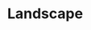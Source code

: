 ---
title: Landscape
draft: false
weight: 2
description: "Here I showcase my pictures of beautiful sceneries found in nature. A lot of my photos are from mountainous regions because that is where I am from."
featured_image: Seagull Ship.JPG
sort_by: image.Exif.Date
sort_order: desc
menu: main
resources:
  - src: All over the mountains.JPG
    params:
      tags: [photo, photography, mountains, alps, snow, nature, clouds, scenic, panorama]
      alt: Panoramic view of the snow-capped Alps with clouds below the mountain peaks.

  - src: AlpSun.JPG
    params:
      tags: [photo, photography, sunset, mountains, alps, dusk, nature, clouds, sky]
      alt: Sunset over the Alps with orange and purple hues in the sky.

  - src: A million paths.JPG
    params:
      tags: [photo, photography, sunrise, mountains, alps, dawn, nature, sky]
      alt: Sunrise illuminating the peaks of the Alps with a clear blue sky.

  - src: BavarianMountainRocks.JPG
    params:
      tags: [photo, photography, bavaria, mountains, rocks, cross, nature, greenery]
      alt: Rugged Bavarian mountain landscape with a cross on top of rocky peaks.

  - src: BavarianRiesenkopfAndMaiwand.JPG
    params:
      tags: [photo, photography, bavaria, mountains, green, nature, forest, scenic]
      alt: Scenic view of the Bavarian Riesenkopf and Maiwand with lush green slopes.

  - src: Bavarian village.JPG
    params:
      tags: [photo, photography, village, bavaria, twilight, nature, houses, community]
      alt: Twilight over a quaint Bavarian village with a backdrop of mountains.

  - src: Beautiful sky and sea.JPG
    params:
      tags: [photo, photography, sunset, sea, clouds, sky, nature, dramatic]
      alt: Dramatic sunset with vibrant orange clouds over the sea.

  - src: Bridge.JPG
    params:
      tags: [photo, photography, bridge, river, mountains, nature, trees, architecture]
      alt: Wooden bridge crossing a calm river with mountains in the distance.

  - src: BurningSkyline.JPG
    params:
      tags: [photo, photography, sunset, skyline, dusk, nature, clouds, silhouette]
      alt: The sunset creating a fiery skyline with dark cloud silhouettes.

  - src: By the water.JPG
    params:
      tags: [photo, photography, river, stones, mountains, nature, clear water, tranquil]
      alt: Clear and tranquil river flowing with stones and a mountain backdrop.

  - src: ChiemseeFromTheBavarianMountains.JPG
    params:
      tags: [photo, photography, chiemsee, bavarian, mountains, lake, nature, scenic, aerial view]
      alt: Aerial view of Lake Chiemsee from the Bavarian mountains, with clear skies.

  - src: Cloud bed.JPG
    params:
      tags: [photo, photography, winter, mountains, snow, nature, clouds, aerial, scenic]
      alt: Aerial view of snow-covered fields with a dense bed of clouds between mountain ranges.

  - src: Cloudisland.JPG
    params:
      tags: [photo, photography, sunset, clouds, island, sea, nature, silhouette, dusk]
      alt: Silhouette of an island against a sunset sky with vibrant clouds over the sea.

  - src: Clouds at the mountain.JPG
    params:
      tags: [photo, photography, mountains, snow, clouds, mist, nature, winter, sunrise]
      alt: Sunlight breaking through the misty clouds over snowy mountains at dawn.

  - src: Clouds in the distance.JPG
    params:
      tags: [photo, photography, winter, village, clouds, mountains, nature, scenic]
      alt: Winter view of a village with distant clouds hanging low over the mountains.

  - src: Corn.JPG
    params:
      tags: [photo, photography, cornfield, nature, agriculture, sunset, clouds, scenic]
      alt: Sunset over a lush cornfield with dramatic clouds in the sky.

  - src: Damaged street.JPG
    params:
      tags: [photo, photography, street, damage, landslide, nature, road, disaster, infrastructure]
      alt: Damaged street with a landslide, showing broken asphalt and a view of a reservoir.

  - src: DarkShadowSundown.JPG
    params:
      tags: [photo, photography, sunset, silhouette, trees, nature, dusk, dark, scenic]
      alt: Dark silhouette of trees against a fiery sunset sky with clouds.

  - src: FogyMountains.JPG
    params:
      tags: [photo, photography, fog, mountains, trees, mist, nature, scenic, moody]
      alt: Moody landscape with fog-enveloped mountains and trees.

  - src: ForestSwap.JPG
    params:
      tags: [photo, photography, forest, nature, trees, green, environment, drone, dronephotography, landscape, landscapephotography]
      alt: Aerial view of a dense forest with a mix of different green treetops.

  - src: GlowingSky.JPG
    params:
      tags: [photo, photography, sunset, sky, clouds, glow, nature, evening]
      alt: The sky glows with radiant hues of orange and yellow as the sun sets behind clouds.

  - src: Golden austria.JPG
    params:
      tags: [photo, photography, sunset, austria, valley, river, dusk, mountains]
      alt: A serene sunset over a winding river in an Austrian valley, with mountains in the backdrop.

  - src: Golden Sky.JPG
    params:
      tags: [photo, photography, sunset, golden, sea, clouds, nature, dusk]
      alt: Golden rays of the sunset piercing through clouds over the sea.

  - src: Golden Sunset.JPG
    params:
      tags: [photo, photography, sunset, golden, silhouette, nature, trees, dusk]
      alt: The sun setting in a golden blaze, silhouetting trees against a vibrant sky.

  - src: GoldenTree.JPG
    params:
      tags: [photo, photography, sunset, tree, silhouette, nature, field, dusk]
      alt: A solitary tree stands silhouetted against a fiery sunset sky.

  - src: GrasslandToMountains.JPG
    params:
      tags: [photo, photography, landscape, grassland, mountains, nature, scenic, aerial]
      alt: Expansive view of grasslands leading up to majestic mountains under a cloudy sky.

  - src: Green Forest Road.JPG
    params:
      tags: [photo, photography, forest, green, road, nature, trees, aerial]
      alt: An aerial view of a lush green forest with a road cutting through it.

  - src: Hell Sky.JPG
    params:
      tags: [photo, photography, sunset, clouds, dramatic, sky, dusk, nature]
      alt: A dramatic sunset with dark clouds creating a hellish ambiance in the sky.

  - src: Hot sky.JPG
    params:
      tags: [photo, photography, sunset, clouds, warm, sky, dusk, nature]
      alt: A sizzling sunset with clouds illuminated in warm shades of red and orange.

  - src: InnValley.JPG
    params:
      tags: [photo, photography, valley, river, mountains, austria, landscape, nature, scenic, bavaria, drone, dronephotography, nature, naturephotography, landscapephotography]
      alt: A vibrant aerial view of the Inn Valley with the river snaking through and mountains in the distance.

  - src: Leaf in the way.JPG
    params:
      tags: [photo, photography, sunset, countryside, road, nature, trees, leaves, dusk]
      alt: A leaf framing a sunset over a countryside road, with the silhouettes of trees in the background.

  - src: Leaf Land.JPG
    params:
      tags: [photo, photography, aerial, land, trees, nature, pattern, textures, greenery]
      alt: Aerial view of a piece of land with intricate patterns made by the arrangement of trees and pathways.

  - src: Light.JPG
    params:
      tags: [photo, photography, sunset, sea, golden hour, reflections, water, silhouette]
      alt: The sun setting over the sea, with its light reflecting on the water and silhouettes of the horizon.

  - src: MountainPyramid.JPG
    params:
      tags: [photo, photography, mountains, pyramid shape, greenery, nature, scenic, peaks]
      alt: Scenic view of a pyramid-shaped mountain covered in greenery under a clear sky.

  - src: Mountain River.JPG
    params:
      tags: [photo, photography, river, mountains, flow, water, nature, landscape]
      alt: A flowing river in a mountainous landscape, with clear waters and surrounding natural scenery.

  - src: Mountains in the evening.JPG
    params:
      tags: [photo, photography, mountains, dusk, evening, silhouettes, nature, twilight]
      alt: Evening view of mountains with their silhouettes stark against the twilight sky.

  - src: Over the clouds.JPG
    params:
      tags: [photo, photography, aerial, clouds, nature, above, sky, fluffy, white]
      alt: Aerial shot taken from above the clouds, showcasing a blanket of fluffy white clouds under a blue sky.

  - src: Over the inn.JPG
    params:
      tags: [photo, photography, river, inn, landscape, nature, outdoor, serene, calm]
      alt: Serene landscape featuring the calm waters of the Inn river with surrounding greenery.

  - src: P1002342.JPG
    params:
      tags: [photo, photography, night, lights, urban, street, city life, buildings, architecture]
      alt: Nighttime city scene with illuminated buildings, street lights, and the vibrant life of the urban environment.

  - src: Leaf in the way.JPG
    params:
      tags: [photo, photography, sunset, countryside, road, nature, serene]
      alt: Sunset view with a leaf in the foreground on a quiet countryside road.

  - src: Leaf Land.JPG
    params:
      tags: [photo, photography, top-down, landscape, nature, forest, trees]
      alt: Top-down view of a landscape featuring dense forest and winding roads.

  - src: Light.JPG
    params:
      tags: [photo, photography, sunlight, blur, golden hour, abstract]
      alt: Abstract photo with sunlight creating a blur effect, possibly during golden hour.

  - src: MountainPyramid.JPG
    params:
      tags: [photo, photography, mountains, snow, peaks, nature, majestic]
      alt: Majestic snow-capped mountain peaks resembling a pyramid.

  - src: Mountain River.JPG
    params:
      tags: [photo, photography, river, mountains, nature, tranquil, water]
      alt: Tranquil river flowing through a mountainous landscape.

  - src: Mountains in the evening.JPG
    params:
      tags: [photo, photography, dusk, mountains, landscape, evening, sky]
      alt: Evening landscape of mountains under a dusky sky.

  - src: Over the clouds.JPG
    params:
      tags: [photo, photography, aerial, clouds, mountains, nature, above]
      alt: Aerial view of mountains peaking through a blanket of clouds.

  - src: Over the inn.JPG
    params:
      tags: [photo, photography, river, landscape, nature, trees, calm]
      alt: Calm river flowing through a lush landscape with trees.

  - src: P1002342.JPG
    params:
      tags: [photo, photography, waterscape, reflection, serene, nature]
      alt: Serene waterscape with a clear reflection, possibly in a lake or calm river.

  - src: Lens Flare.JPG
    params:
      tags: [photo, photography, sunset, lens flare, silhouette, trees, backlight, nature]
      alt: Sun casting a lens flare through the silhouette of trees at sunset.

  - src: P1002405.JPG
    params:
      tags: [photo, photography, winter, snow, cabin, reflection, trees, tranquility, water, nature]
      alt: Snow-covered cabin reflected in a still lake surrounded by snow-dusted trees.

  - src: P1002487.JPG
    params:
      tags: [photo, photography, mountain, mist, forest, nature, outdoors, wilderness, alpine]
      alt: Misty mountain looming over a dense forest, highlighting nature's grandeur.

  - src: P1002742.JPG
    params:
      tags: [photo, photography, path, forest, trees, greenery, secluded, nature walk, peace]
      alt: Secluded forest path surrounded by towering trees and lush greenery.

  - src: P1002752.JPG
    params:
      tags: [photo, photography, kitesurfing, lake, mountains, activity, water sports, nature, alps]
      alt: Colorful kitesurfing sails dotting the lake with mountains in the backdrop.

  - src: P1002807.JPG
    params:
      tags: [photo, photography, waterfall, nature, cliffs, water, rocks, lush, powerful]
      alt: Multi-tiered waterfall cascading down rugged cliffs, embraced by lush vegetation.

  - src: P1002810.JPG
    params:
      tags: [photo, photography, waterfall, nature, cliffs, water, rocks, lush, powerful]
      alt: Multi-tiered waterfall cascading down rugged cliffs, embraced by lush vegetation.

  - src: P1002914.JPG
    params:
      tags: [photo, photography, river, france, Ardèche, kayaking]
      alt: Kayaking on the Ardèche.

  - src: P1003038.JPG
    params:
      tags: [photo, photography, river, france, Ardèche]
      alt: River snailing around big rocks.

  - src: P1013517.JPG
    params:
      tags: [photo, photography, mountains, greenery, rural, tranquility, nature, lake]
      alt: Small lake with mountains in the background.

  - src: P1013749.JPG
    params:
      tags: [photo, photography, mountain, snow, clouds, nature, mist, alpine]
      alt: Snow-capped mountain peak shrouded in mist with a partially cloudy sky.

  - src: P1013753.JPG
    params:
      tags: [photo, photography, mountain, clouds, blue sky, nature, serene]
      alt: Mountain peak under a clear blue sky with fluffy clouds.

  - src: P1013763.JPG
    params:
      tags: [photo, photography, mountain, snow, clouds, nature, winter, alpine]
      alt: Rugged mountain terrain covered in snow with clouds settled around the peaks.

  - src: Poisonous Sky.JPG
    params:
      tags: [photo, photography, sunset, dusk, purple sky, city lights, night]
      alt: City skyline under a dark, ominous purple sky at dusk, with city lights starting to illuminate.

  - src: Red Lens Flare.JPG
    params:
      tags: [photo, photography, sunset, field, nature, trees, lens flare, golden hour]
      alt: Sunset through trees in an open field with a distinct red lens flare.

  - src: RehleitenkopfAndRiesenkopf.JPG
    params:
      tags: [photo, photography, mountain, green, nature, valley, forest, aerialview, landscape, landscapephotography, drone, dronephotography]
      alt: Aerial view of a lush green valley with the Rehleitenkopf and Riesenkopf mountains in the background.

  - src: Riesenkopf.JPG
    params:
      tags: [photo, photography, snow, mountain, blue sky, winter, trees, nature]
      alt: Snow-covered slope with coniferous trees under a bright blue sky.

  - src: Seagull Ship.JPG
    params:
      tags: [photo, photography, sunset, sea, ship, birds, horizon, dusk]
      alt: Ship sailing on the sea during sunset with seagulls flying overhead and a beautiful horizon in view.

  - src: Shadowland.JPG
    params:
      tags: [photo, photography, aerial, landscape, village, mountains, fields, twilight]
      alt: Aerial view of a village with its surrounding fields and mountains under the shadow of twilight.

  - src: ShadowsInTheBavarianFields.JPG
    params:
      tags: [photo, photography, sunset, fields, bavarian, landscape, nature, dusk]
      alt: Sunset casting long shadows over the Bavarian fields, with a dramatic sky overhead.

  - src: ShiningHole.JPG
    params:
      tags: [photo, photography, sunset, silhouette, mountains, dark, vibrant, dusk]
      alt: Vibrant sunset peeking through dark silhouettes of mountains and clouds.

  - src: Shiny Clouds.JPG
    params:
      tags: [photo, photography, sunset, clouds, sky, color, landscape, nature]
      alt: The setting sun casting a warm glow on clouds, with a bright blue sky peering through.

  - src: SmeltingSun.JPG
    params:
      tags: [photo, photography, sunset, dark, horizon, orange, silhouette]
      alt: The sun setting on the horizon, silhouetting the landscape under a darkening sky.

  - src: Snowy tress from aboth.JPG
    params:
      tags: [photo, photography, winter, snow, trees, aerial, nature, frosty]
      alt: Aerial view of frosty trees blanketed in snow, forming a textured winter landscape.

  - src: Sundown over the lake.JPG
    params:
      tags: [photo, photography, sunset, lake, reflection, trees, dusk, serene]
      alt: Calm lake reflecting the serene sunset, with silhouettes of trees and a peaceful sky.

  - src: Sun in the cornfields.JPG
    params:
      tags: [photo, photography, sunset, cornfields, agriculture, landscape, rural]
      alt: The sun sets over lush green cornfields, highlighting the textures of the agricultural landscape.

  - src: Sun in the trees.JPG
    params:
      tags: [photo, photography, sunset, trees, golden hour, nature, path]
      alt: Golden hour sunlight streaming through the trees onto a serene country path.

  - src: Sun in the waves.JPG
    params:
      tags: [photo, photography, sunset, sea, waves, ocean, golden hour]
      alt: Golden sunlight reflecting off the gentle waves of the sea at sunset.

  - src: SunOverTheTreeInTheCornfields.JPG
    params:
      tags: [photo, photography, sunset, tree, cornfield, landscape, rural, twilight]
      alt: A lone tree stands in the midst of cornfields against the backdrop of a dramatic sunset sky.

  - src: Sun-Waves.JPG
    params:
      tags: [photo, photography, sunset, sea, waves, coastline, orange, dusk]
      alt: Waves of the sea glimmering under the orange hues of the setting sun, near a coastline.

  - src: The Inn.JPG
    params:
      tags: [photo, photography, river, path, mountains, clouds, sky, reflection, scenic, nature]
      alt: A tranquil river reflecting the sky with a path alongside it and mountains in the distance under a cloudy sky.

  - src: The sun is burning.JPG
    params:
      tags: [photo, photography, sunset, field, pathway, golden hour, trees, nature, landscape]
      alt: A fiery sunset over a field with a pathway leading towards the golden sky between trees.

  - src: The Tree.JPG
    params:
      tags: [photo, photography, tree, sunset, silhouette, vibrant, nature, dusk]
      alt: Silhouette of a lone tree against a vibrant sunset sky with sun rays piercing through the branches.

  - src: TreeShadowAndTheSun.JPG
    params:
      tags: [photo, photography, sunset, tree, shadow, field, landscape, nature, tranquil]
      alt: The setting sun casting a shadow of a tree over a green field, creating a serene landscape.

  - src: View of bavaria.JPG
    params:
      tags: [photo, photography, twilight, village, mountains, aerial view, landscape, nature]
      alt: Aerial view of a Bavarian village during twilight with mountains in the backdrop and a dimly lit sky.

  - src: ViewOverRiesenkopf.JPG
    params:
      tags: [photo, photography, mountain, snow, trees, aerial, nature, alpine]
      alt: Aerial view over Riesenkopf mountain with snow-covered trees and a clear blue sky.

  - src: ViewToAustria.JPG
    params:
      tags: [photo, photography, twilight, mountains, landscape, aerial view, nature, dusk]
      alt: Aerial view of the landscape at dusk with mountains stretching into the distance towards Austria.

  - src: Village in mountain sun.JPG
    params:
      tags: [photo, photography, sunset, village, mountains, landscape, nature, colorful sky]
      alt: A village nestled in the mountains, illuminated by the warm glow of the sunset under a colorful sky.

  - src: Water.JPG
    params:
      tags: [photo, photography, water, texture, closeup, nature, tranquil, blue]
      alt: Close-up of water showing detailed textures and the tranquil essence of a calm surface.

  - src: Water till the horizon.JPG
    params:
      tags: [photo, photography, sea, horizon, blue, water, vast, serene]
      alt: A serene view of the sea with water stretching all the way to the horizon under a clear blue sky.

  - src: Winter clouds.JPG
    params:
      tags: [photo, photography, winter, mountains, snow, clouds, mist, forest, nature, landscape]
      alt: Snow-covered mountains rising above a blanket of clouds and mist with a forest in the foreground under a clear blue sky.

  - src: P1013601.JPG
    params:
      tags: [photo, photography, mountains, mist, nature, landscape, alps, bavaria, germany]
      alt: A misty image of a alpine mountain.

  - src: P1013611.JPG
    params:
      tags: [photo, photography, mountains, nature, landscape, alps, bavaria, germany, sun, flower, lensflare]
      alt: A image in the mountains with a hand holding a flower against the sun.

  - src: P1013620.JPG
    params:
      tags: [photo, photography, mountains, nature, landscape, alps, bavaria, germany, lensflare]
      alt: A image ouf mountains and light which shines beautiful between them.

  - src: P1013624.JPG
    params:
      tags: [photo, photography, mountains, nature, landscape, alps, bavaria, germany, lensflare]
      alt: A image ouf mountains and light which shines beautiful between them.
      
  - src: P1013630.JPG
    params:
      tags: [photo, photography, mountains, nature, landscape, alps, bavaria, germany, lensflare]
      alt: A image ouf mountains and light which shines beautiful between them.
      
  - src: P1013620.JPG
    params:
      tags: [photo, photography, mountains, nature, landscape, alps, bavaria, germany, lensflare]
      alt: A image ouf mountains and a nice lens flare. In the foreground there stands a tree.
      
  - src: P1013624.JPG
    params:
      tags: [photo, photography, mountains, nature, landscape, alps, bavaria, germany, lensflare]
      alt: A image ouf mountains and a nice lens flare. In the foreground there stands a tree.
      
  - src: P1013673.JPG
    params:
      tags: [photo, photography, mountains, nature, landscape, alps, bavaria, germany]
      alt: A image of a green field and a mountain in the background.

  - src: P1013685.JPG
    params:
      tags: [photo, photography, mountains, nature, landscape, alps, bavaria, germany, water, lake]
      alt: A image of the sun shining threw the leafs of a tree. Below is a lake.

  - src: P1013693.JPG
    params:
      tags: [photo, photography, nature, water, lake, reflection, sun]
      alt: The shining reflection of the sun in the water of a lake.

  - src: P1013621.JPG
    params:
      tags: [photo, photography, nature, mountains, alps, lensflare]
      alt: Image of the Bavarian mountains with a tree in the front and the mountains in the back.

  - src: P1013626.JPG
    params:
      tags: [photo, photography, nature, mountains, alps, lensflare]
      alt: Image of the Bavarian mountains with a tree in the front and the mountains in the back.

  - src: DJI_0915.jpg
    params:
      tags: [photo, photography, nature, mountains, alps, clouds, cloudphotography, mountainphotography, overtheclouds, drone, dronephotography]
      alt: This image was taken over the clouds. You see them till the horizon. Mountain tops look like islands. A peek is in the foreground.

  - src: DJI_0916.jpg
    params:
      tags: [photo, photography, nature, mountains, alps, clouds, cloudphotography, mountainphotography, overtheclouds, drone, dronephotography]
      alt: This image was taken over the clouds. You see them till the horizon. Mountain tops look like islands.

  - src: DJI_0918.jpg
    params:
      tags: [photo, photography, nature, mountains, alps, clouds, cloudphotography, mountainphotography, overtheclouds, drone, dronephotography]
      alt: This image was taken over the clouds. You see them till the horizon. On this image the mountains form a big island on the left with the clouds on the right.

  - src: DJI_0876.jpg
    params:
      tags: [photo, photography, nature, forest, forestphotography, tree, treephotography, drone, dronephotography, green]
      alt: Drone image of trees shot directly from above.

  - src: DJI_0903.jpg
    params:
      tags: [photo, photography, nature, forest, forestphotography, tree, treephotography, drone, dronephotography, green, colorful]
      alt: Drone image of trees shot directly from above. There are green trees but also many autumn colors.

  - src: DJI_0906.jpg
    params:
      tags: [photo, photography, nature, forest, forestphotography, tree, treephotography, drone, dronephotography, green, colorful, cloud, cloudphotography, overtheclouds]
      alt: Drone image of trees shot directly from above. There are green trees but also many autumn colors. On the top / left there is a white cloud where we are looking down to.

  - src: DJI_0901.jpg
    params:
      tags: [photo, photography, nature, mountains, alps, clouds, cloudphotography, mountainphotography, overtheclouds, drone, dronephotography]
      alt: This image was taken over the clouds. You see them till the horizon. Mountain tops look like islands.

  - src: DJI_0862.jpg
    params:
      tags: [photo, photography, nature, landscape, landscapephotography, croatia, hills, mountains, forest, drone, dronephotography]
      alt: Image of little mountains / hills and a railroad track snailing along them.

  - src: DJI_0863.jpg
    params:
      tags: [photo, photography, nature, landscape, landscapephotography, croatia, hills, mountains, forest, drone, dronephotography]
      alt: Image of little mountains / hills and a railroad track snailing along them. On this image the focus lays more on the track.

  - src: DJI_0865.jpg
    params:
      tags: [photo, photography, nature, landscape, landscapephotography, croatia, hills, mountains, forest, drone, dronephotography]
      alt: Image of little mountains / hills and a railroad track snailing along them. This time the image points in another direction.

  - src: DJI_0909.jpg
    params:
      tags: [photo, photography, nature, landscape, landscapephotography, mountains, forest, drone, dronephotography, alps, sun, lensflare]
      alt: Drone photo taken over the mountains pointing at the sun which is setting among them.

  - src: P1001117.jpg
    params:
      tags: [photo, photography, nature, landscape, landscapephotography,dronephotography, sun, lensflare, croatia, sea, sunset, island]
      alt: Photo of the sunset in Croatia. The sun is setting behind a island.

  - src: P1001361.jpg
    params:
      tags: [photo, photography, nature, landscape, landscapephotography,dronephotography, sun, lensflare, croatia, sea, sunset, island]
      alt: Photo of the sunset in Croatia. The sun is setting near a island.

  - src: DJI_0967.jpg
    params:
      tags: [photo, photography, snow, mountains, alps, bavaria, germany, mountainphotography, landscape, landscapephotography, drone, dronephotography]
      alt: Photo of a little valley between the mountains. The image was taken in winter and everything is snow covered.

  - src: P1002124.jpg
    params:
      tags: [photo, photography, snow, mountains, alps, bavaria, germany, mountainphotography, landscape, landscapephotography, lake, water]
      alt: A lake with snow covered mountains in the background.

  - src: P1002698.jpg
    params:
      tags: [photo, photography, sun, lensflare, trees, nature, naturephotography, mountains, mountainphotography]
      alt: Photo of the sun which is shining threw a few trees with mountains in the background.

  - src: P1002881.jpg
    params:
      tags: [photo, photography, sea, landscape, landscapephotography, cloud, cloudphotography, island, france]
      alt: Photo of a island taken in France. The sea is rough but the weather is good.
      alt: Photo of the sun which is shining threw a few trees with mountains in the background.

  - src: P1003013.jpg
    params:
      tags: [photo, photography, water, river, landscape, landscapephotography, france, nature, naturephotography]
      alt: Image of a river in france in a rocky terrain.

  - src: P1003044.jpg
    params:
      tags: [photo, photography, water, river, landscape, landscapephotography, france, nature, naturephotography, canoe]
      alt: Image of a river in france in a rocky terrain. In this image there are two canoes.

  - src: P1003105.jpg
    params:
      tags: [photo, photography, water, river, landscape, landscapephotography, switzerland, nature, naturephotography, building, waterfall]
      alt: Photo of the Rheinfall in Switzerland. An old building can be found in the background.

  - src: P1013144.jpg
    params:
      tags: [photo, photography, water, river, landscape, landscapephotography, switzerland, nature, naturephotography, flag,  waterfall]
      alt: Photo of the Rheinfall in Switzerland. A Swiss flag sits on the top of a rock in the water.
---
